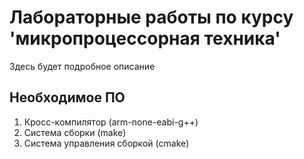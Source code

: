 # Лабораторные работы по курсу 'микропроцессорная техника'

Здесь будет подробное описание 

##  Необходимое ПО 

1. Кросс-компилятор (arm-none-eabi-g++)
2. Система сборки (make)
1. Система управления сборкой (cmake)

